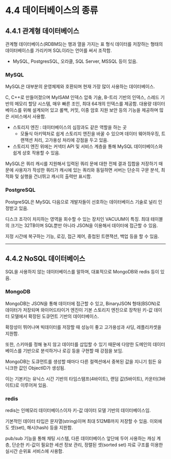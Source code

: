 # 4.4 데이터베이스의 종류
## 4.4.1 관계형 데이터베이스

관계형 데이터베이스(RDBMS)는 행과 열을 가지는 표 형식 데이터를 저장하는 형태의 데이터베이스를 가리키며 SQL이라는 언어를 써서 조작함.

- MySQL, PostgresSQL, 오라클, SQL Server, MSSQL 등이 있음.

### MySQL

MySQL은 대부분의 운영체제와 호환되며 현재 가장 많이 사용하는 데이터베이스.

C, C++로 만들어졌으며 MyISAM 인덱스 압축 기술, B-트리 기반의 인덱스, 스레드 기반의 메모리 할당 시스템, 매우 빠른 조인, 최대 64개의 인덱스를 제공함. 대용량 데이터베이스를 위해 설계되어 있고 롤백, 커밋, 이중 암호 지원 보안 등의 기능을 제공하며 많은 서비스에서 사용함.

- 스토리지 엔진 : 데이터베이스의 심장과도 같은 역할을 하는 곳
    - 모듈식 아키텍처로 쉽게 스토리지 엔진을 바꿀 수 있으며 데이터 웨어하우징, 트랜잭션 처리, 고가용성 처리에 강점을 두고 있음.
- 스토리지 엔진 위에는 커넥터 API 및 서비스 계층을 통해 MySQL 데이터베이스와 쉽게 상호 작용할 수 있음.

MySQL은 쿼리 캐시를 지원해서 입력된 쿼리 문에 대한 전체 결과 집합을 저장하기 때문에 사용자가 작성한 쿼리가 캐시에 있는 쿼리와 동일하면 서버는 단순히 구문 분석, 최적화 및 실행을 건너뛰고 캐시의 출력만 표시함.

### PostgreSQL

PostgreSQL은 MySQL 다음으로 개발자들이 선호하는 데이터베이스 기술로 널리 인정받고 있음.

디스크 조각이 차지하는 영역을 회수할 수 있는 장치인 VACUUM이 특징. 최대 테이블의 크기는 32TB이며 SQL뿐만 아니라 JSON을 이용해서 데이터에 접근할 수 있음.

지정 시간에 복구하는 기능, 로깅, 접근 제어, 중첩된 트랜잭션, 백업 등을 할 수 있음.

---

## 4.4.2 NoSQL 데이터베이스

SQL을 사용하지 않는 데이터베이스를 말하며, 대표적으로 MongoDB와 redis 등이 있음.

### MongoDB

MongoDB는 JSON을 통해 데이터에 접근할 수 있고, BinaryJSON 형태(BSON)로 데이터가 저장되며 와이어드타이거 엔진이 기본 스토리지 엔진으로 장착된 키-값 데이터 모델에서 확장된 도큐먼트 기반의 데이터베이스.

확장성이 뛰어나며 빅데이터를 저장할 때 성능이 좋고 고가용성과 샤딩, 레플리카셋을 지원함.

또한, 스키마를 정해 놓지 않고 데이터를 삽입할 수 있기 때문에 다양한 도메인의 데이터베이스를 기반으로 분석하거나 로깅 등을 구현할 때 강점을 보임.

MongoDB는 도큐먼트를 생성할 때마다 다른 컬렉션에서 중복된 값을 지니기 힘든 유니크한 값인 ObjectID가 생성됨.

이는 기본키는 유닉스 시간 기반의 타임스탬프(4바이트), 랜덤 값(5바이트), 카운터(3바이트)로 이루어져 있음.

### redis

redis는 인메모리 데이터베이스이자 키-값 데이터 모델 기반의 데이터베이스임.

기본적인 데이터 타입은 문자열(string)이며 최대 512MB까지 저장할 수 있음. 이외에도 셋(set), 해시(hash) 등을 지원함.

pub/sub 기능을 통해 채팅 시스템, 다른 데이터베이스 앞단에 두어 사용하는 캐싱 계층, 단순한 키-값이 필요한 세션 정보 관리, 정렬된 셋(sorted set) 자료 구조를 이용한 실시간 순위표 서비스에 사용함.